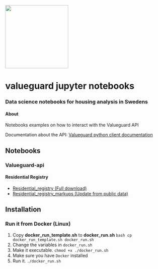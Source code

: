  <img src="https://valueguard.se/static/media/valueguardlogo_black.f3a4c174.png" width="200">

# valueguard jupyter notebooks
### Data science notebooks for housing analysis in Swedens

#### About
Notebooks examples on how to interact with the Valueguard API

Documentation about the API: [Valueguard python client documentation](https://github.com/Valueguard-Index-Sweden/valueguard-python-client/wiki)

## Notebooks

### Valueguard-api

####  Residential Registry

* [Residential_registry (Full download)](./notebooks/valueguard_api/residential_registry/residential_registry_full_download.ipynb)
* [Residential_registry_markups (Update from public data)](./notebooks/valueguard_api/residential_registry/residential_registry_full_download.ipynb)

## Installation

### Run it from Docker (Linux)
1. Copy **docker_run_template.sh** to **docker_run.sh**  ```bash
cp docker_run_template.sh docker_run.sh```
2. Change the variables in `docker_run.sh`
3. Make it executable. `chmod +x ./docker_run.sh`
4. Make sure you have `Docker` installed
5. Run it. `./docker_run.sh`



